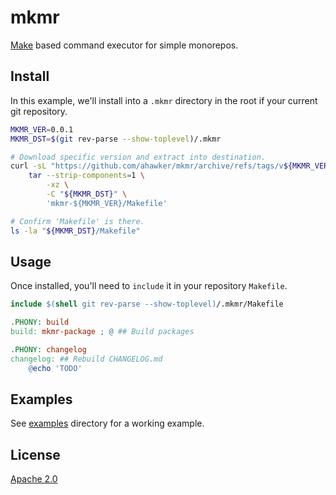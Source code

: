 # mkmr

[Make](https://www.gnu.org/software/make/) based command executor for simple monorepos.

## Install

In this example, we'll install into a `.mkmr` directory in the root if your current git repository.

```bash
MKMR_VER=0.0.1
MKMR_DST=$(git rev-parse --show-toplevel)/.mkmr

# Download specific version and extract into destination.
curl -sL "https://github.com/ahawker/mkmr/archive/refs/tags/v${MKMR_VER}.tar.gz" | \
    tar --strip-components=1 \
        -xz \
        -C "${MKMR_DST}" \
        'mkmr-${MKMR_VER}/Makefile'

# Confirm 'Makefile' is there.
ls -la "${MKMR_DST}/Makefile"
```

## Usage

Once installed, you'll need to `include` it in your repository `Makefile`.

```makefile
include $(shell git rev-parse --show-toplevel)/.mkmr/Makefile

.PHONY: build
build: mkmr-package ; @ ## Build packages

.PHONY: changelog
changelog: ## Rebuild CHANGELOG.md
    @echo 'TODO'
```

## Examples

See [examples](examples) directory for a working example.

## License

[Apache 2.0](LICENSE)

